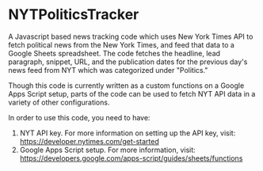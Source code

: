 # NYTPoliticsTracker
A Javascript based news tracking code which uses New York Times API to fetch political news from the New York Times, and feed that data to a Google Sheets spreadsheet. The code fetches the headline, lead paragraph, snippet, URL, and the publication dates for the previous day's news feed from NYT which was categorized under "Politics."

Though this code is currently written as a custom functions on a Google Apps Script setup, parts of the code can be used to fetch NYT API data in a variety of other configurations.

In order to use this code, you need to have:

1. NYT API key. For more information on setting up the API key, visit: https://developer.nytimes.com/get-started 
2. Google Apps Script setup. For more information, visit: https://developers.google.com/apps-script/guides/sheets/functions 
